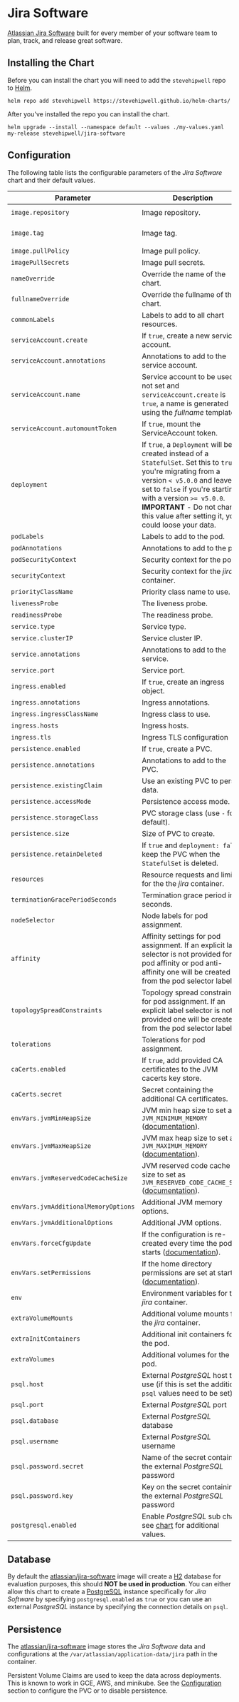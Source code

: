 # Jira Software

[Atlassian Jira Software](https://www.atlassian.com/software/jira) built for every member of your software team to plan, track, and release great software.

## Installing the Chart

Before you can install the chart you will need to add the `stevehipwell` repo to [Helm](https://helm.sh/).

```shell
helm repo add stevehipwell https://stevehipwell.github.io/helm-charts/
```

After you've installed the repo you can install the chart.

```shell
helm upgrade --install --namespace default --values ./my-values.yaml my-release stevehipwell/jira-software
```

## Configuration

The following table lists the configurable parameters of the _Jira Software_ chart and their default values.

| Parameter                            | Description                                                                                                                                                                                                                                                                                             | Default                         |
| ------------------------------------ | ------------------------------------------------------------------------------------------------------------------------------------------------------------------------------------------------------------------------------------------------------------------------------------------------------- | ------------------------------- |
| `image.repository`                   | Image repository.                                                                                                                                                                                                                                                                                       | `atlassian/jira-software`       |
| `image.tag`                          | Image tag.                                                                                                                                                                                                                                                                                              | `{{ .Chart.AppVersion }}-jdk11` |
| `image.pullPolicy`                   | Image pull policy.                                                                                                                                                                                                                                                                                      | `IfNotPresent`                  |
| `imagePullSecrets`                   | Image pull secrets.                                                                                                                                                                                                                                                                                     | `[]`                            |
| `nameOverride`                       | Override the name of the chart.                                                                                                                                                                                                                                                                         | `null`                          |
| `fullnameOverride`                   | Override the fullname of the chart.                                                                                                                                                                                                                                                                     | `null`                          |
| `commonLabels`                       | Labels to add to all chart resources.                                                                                                                                                                                                                                                                   | `{}`                            |
| `serviceAccount.create`              | If `true`, create a new service account.                                                                                                                                                                                                                                                                | `true`                          |
| `serviceAccount.annotations`         | Annotations to add to the service account.                                                                                                                                                                                                                                                              | `{}`                            |
| `serviceAccount.name`                | Service account to be used. If not set and `serviceAccount.create` is `true`, a name is generated using the _fullname_ template.                                                                                                                                                                        | `null`                          |
| `serviceAccount.automountToken`      | If `true`, mount the ServiceAccount token.                                                                                                                                                                                                                                                              | `false`                         |
| `deployment`                         | If `true`, a `Deployment` will be created instead of a `StatefulSet`. Set this to `true` if you're migrating from a version `< v5.0.0` and leave it set to `false` if you're starting with a version `>= v5.0.0`. **IMPORTANT** - Do not change this value after setting it, you could loose your data. | `false`                         |
| `podLabels`                          | Labels to add to the pod.                                                                                                                                                                                                                                                                               | `{}`                            |
| `podAnnotations`                     | Annotations to add to the pod.                                                                                                                                                                                                                                                                          | `{}`                            |
| `podSecurityContext`                 | Security context for the pod.                                                                                                                                                                                                                                                                           | `{fsGroup: 2001}`               |
| `securityContext`                    | Security context for the _jira_ container.                                                                                                                                                                                                                                                              | `{}`                            |
| `priorityClassName`                  | Priority class name to use.                                                                                                                                                                                                                                                                             | `""`                            |
| `livenessProbe`                      | The liveness probe.                                                                                                                                                                                                                                                                                     | See _values.yaml_               |
| `readinessProbe`                     | The readiness probe.                                                                                                                                                                                                                                                                                    | See _values.yaml_               |
| `service.type`                       | Service type.                                                                                                                                                                                                                                                                                           | `ClusterIP`                     |
| `service.clusterIP`                  | Service cluster IP.                                                                                                                                                                                                                                                                                     | `null`                          |
| `service.annotations`                | Annotations to add to the service.                                                                                                                                                                                                                                                                      | `{}`                            |
| `service.port`                       | Service port.                                                                                                                                                                                                                                                                                           | `443`                           |
| `ingress.enabled`                    | If `true`, create an ingress object.                                                                                                                                                                                                                                                                    | `false`                         |
| `ingress.annotations`                | Ingress annotations.                                                                                                                                                                                                                                                                                    | `{}`                            |
| `ingress.ingressClassName`           | Ingress class to use.                                                                                                                                                                                                                                                                                   | `""`                            |
| `ingress.hosts`                      | Ingress hosts.                                                                                                                                                                                                                                                                                          | `[]`                            |
| `ingress.tls`                        | Ingress TLS configuration                                                                                                                                                                                                                                                                               | `[]`                            |
| `persistence.enabled`                | If `true`, create a PVC.                                                                                                                                                                                                                                                                                | `false`                         |
| `persistence.annotations`            | Annotations to add to the PVC.                                                                                                                                                                                                                                                                          | `{}`                            |
| `persistence.existingClaim`          | Use an existing PVC to persist data.                                                                                                                                                                                                                                                                    | `null`                          |
| `persistence.accessMode`             | Persistence access mode.                                                                                                                                                                                                                                                                                | `ReadWriteOnce`                 |
| `persistence.storageClass`           | PVC storage class (use `-` for default).                                                                                                                                                                                                                                                                | `standard`                      |
| `persistence.size`                   | Size of PVC to create.                                                                                                                                                                                                                                                                                  | `8Gi`                           |
| `persistence.retainDeleted`          | If `true` and `deployment: false`, keep the PVC when the `StatefulSet` is deleted.                                                                                                                                                                                                                      | `true`                          |
| `resources`                          | Resource requests and limits for the the _jira_ container.                                                                                                                                                                                                                                              | `{}`                            |
| `terminationGracePeriodSeconds`      | Termination grace period in seconds.                                                                                                                                                                                                                                                                    | `30`                            |
| `nodeSelector`                       | Node labels for pod assignment.                                                                                                                                                                                                                                                                         | `{}`                            |
| `affinity`                           | Affinity settings for pod assignment. If an explicit label selector is not provided for pod affinity or pod anti-affinity one will be created from the pod selector labels.                                                                                                                             | `{}`                            |
| `topologySpreadConstraints`          | Topology spread constraints for pod assignment. If an explicit label selector is not provided one will be created from the pod selector labels.                                                                                                                                                         | `[]`                            |
| `tolerations`                        | Tolerations for pod assignment.                                                                                                                                                                                                                                                                         | `[]`                            |
| `caCerts.enabled`                    | If `true`, add provided CA certificates to the JVM cacerts key store.                                                                                                                                                                                                                                   | `false`                         |
| `caCerts.secret`                     | Secret containing the additional CA certificates.                                                                                                                                                                                                                                                       | `null`                          |
| `envVars.jvmMinHeapSize`             | JVM min heap size to set as `JVM_MINIMUM_MEMORY` ([documentation](https://bitbucket.org/atlassian-docker/docker-atlassian-jira/src/master/#markdown-header-memory-heap-size)).                                                                                                                          | `384m`                          |
| `envVars.jvmMaxHeapSize`             | JVM max heap size to set as `JVM_MAXIMUM_MEMORY` ([documentation](https://bitbucket.org/atlassian-docker/docker-atlassian-jira/src/master/#markdown-header-memory-heap-size)).                                                                                                                          | `768m`                          |
| `envVars.jvmReservedCodeCacheSize`   | JVM reserved code cache size to set as `JVM_RESERVED_CODE_CACHE_SIZE` ([documentation](https://bitbucket.org/atlassian-docker/docker-atlassian-jira/src/master/#markdown-header-memory-heap-size)).                                                                                                     | `1024m`                         |
| `envVars.jvmAdditionalMemoryOptions` | Additional JVM memory options.                                                                                                                                                                                                                                                                          | `-XX:+UseG1GC`                  |
| `envVars.jvmAdditionalOptions`       | Additional JVM options.                                                                                                                                                                                                                                                                                 | `""`                            |
| `envVars.forceCfgUpdate`             | If the configuration is re-created every time the pod starts ([documentation](https://bitbucket.org/atlassian-docker/docker-atlassian-jira/src/master/#markdown-header-container-configuration)).                                                                                                       | `false`                         |
| `envVars.setPermissions`             | If the home directory permissions are set at startup ([documentation](https://bitbucket.org/atlassian-docker/docker-atlassian-jira/src/master/#markdown-header-container-configuration)).                                                                                                               | `""`                            |
| `env`                                | Environment variables for the _jira_ container.                                                                                                                                                                                                                                                         | `[]`                            |
| `extraVolumeMounts`                  | Additional volume mounts for the _jira_ container.                                                                                                                                                                                                                                                      | `[]`                            |
| `extraInitContainers`                | Additional init containers for the pod.                                                                                                                                                                                                                                                                 | `[]`                            |
| `extraVolumes`                       | Additional volumes for the pod.                                                                                                                                                                                                                                                                         | `[]`                            |
| `psql.host`                          | External _PostgreSQL_ host to use (if this is set the additional `psql` values need to be set)                                                                                                                                                                                                          | `null`                          |
| `psql.port`                          | External _PostgreSQL_ port                                                                                                                                                                                                                                                                              | `null`                          |
| `psql.database`                      | External _PostgreSQL_ database                                                                                                                                                                                                                                                                          | `null`                          |
| `psql.username`                      | External _PostgreSQL_ username                                                                                                                                                                                                                                                                          | `null`                          |
| `psql.password.secret`               | Name of the secret containing the external _PostgreSQL_ password                                                                                                                                                                                                                                        | `null`                          |
| `psql.password.key`                  | Key on the secret containing the external _PostgreSQL_ password                                                                                                                                                                                                                                         | `null`                          |
| `postgresql.enabled`                 | Enable _PostgreSQL_ sub chart, see [chart](https://hub.helm.sh/charts/bitnami/postgresql/4.2.2) for additional values.                                                                                                                                                                                  | `false`                         |

## Database

By default the [atlassian/jira-software](https://hub.docker.com/r/atlassian/jira-software/) image will create a [H2](https://www.h2database.com/html/main.html) database for evaluation purposes, this should **NOT be used in production**. You can either allow this chart to create a [PostgreSQL](https://hub.docker.com/_/postgres) instance specifically for _Jira Software_ by specifying `postgresql.enabled` as `true` or you can use an external _PostgreSQL_ instance by specifying the connection details on `psql`.

## Persistence

The [atlassian/jira-software](https://hub.docker.com/r/atlassian/jira-software/) image stores the _Jira Software_ data and configurations at the `/var/atlassian/application-data/jira` path in the container.

Persistent Volume Claims are used to keep the data across deployments. This is known to work in GCE, AWS, and minikube.
See the [Configuration](#configuration) section to configure the PVC or to disable persistence.
